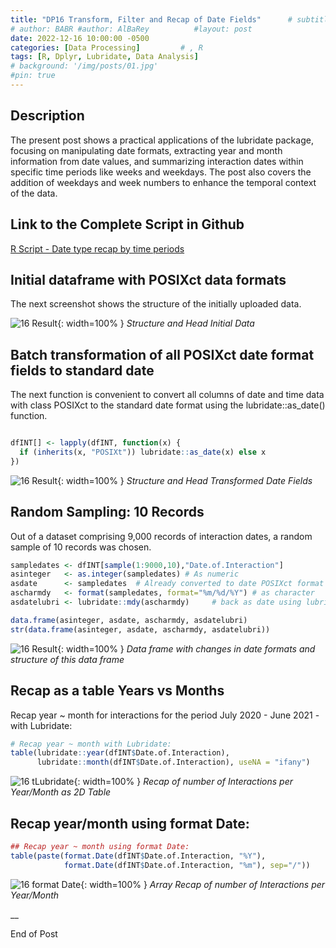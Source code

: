```yaml
---
title: "DP16 Transform, Filter and Recap of Date Fields"      # subtitle: "Description of R Scripts for data processing."
# author: BABR #author: AlBaRey          #layout: post
date: 2022-12-16 10:00:00 -0500
categories: [Data Processing]         # , R
tags: [R, Dplyr, Lubridate, Data Analysis]
# background: '/img/posts/01.jpg'
#pin: true
---
```


<!--  PENDING ADD MORE INFORMATION ABOUT FILTERING, WORKING WITH WEEKDAYS, WEEKNUMS, as it is in the Script -->

## Description

The present post shows a practical applications of the lubridate package, focusing on manipulating date formats, extracting year and month information from date values, and summarizing interaction dates within specific time periods like weeks and weekdays. The post also covers the addition of weekdays and week numbers to enhance the temporal context of the data.


## Link to the Complete Script in Github
[R Script - Date type recap by time periods](https://github.com/albarey33/Data_Analysis_R/blob/main/16%20Date%20type%20recap%20by%20time%20periods%20Week%20Day%20Lubridate%20.R)



## Initial dataframe with POSIXct data formats

The next screenshot shows the structure of the initially uploaded data.

![16 Result](/images/DataProcess/16_Structure_Head_Initial_Data.PNG){: width=100% }
_Structure and Head Initial Data_


## Batch transformation of all POSIXct date format fields to standard date

The next function is convenient to convert all columns of date and time data with class POSIXct to the standard date format using the lubridate::as_date() function. 

```R

dfINT[] <- lapply(dfINT, function(x) {
  if (inherits(x, "POSIXt")) lubridate::as_date(x) else x
})


```

![16 Result](/images/DataProcess/16_Structure_Head_Transformed_Data.PNG){: width=100% }
_Structure and Head Transformed Date Fields_



## Random Sampling: 10 Records

Out of a dataset comprising 9,000 records of interaction dates, a random sample of 10 records was chosen.


```R
sampledates <- dfINT[sample(1:9000,10),"Date.of.Interaction"]
asinteger   <- as.integer(sampledates) # As numeric
asdate      <- sampledates  # Already converted to date POSIXct format
ascharmdy   <- format(sampledates, format="%m/%d/%Y") # as character
asdatelubri <- lubridate::mdy(ascharmdy)     # back as date using lubridate

data.frame(asinteger, asdate, ascharmdy, asdatelubri)
str(data.frame(asinteger, asdate, ascharmdy, asdatelubri))
```

![16 Result](/images/DataProcess/16_Changes_Data_Formats.PNG){: width=100% }
_Data frame with changes in date formats and structure of this data frame_



## Recap as a table Years vs Months 

Recap year ~ month for interactions for the period July 2020 - June 2021 - with Lubridate:

```R
# Recap year ~ month with Lubridate:
table(lubridate::year(dfINT$Date.of.Interaction),
      lubridate::month(dfINT$Date.of.Interaction), useNA = "ifany")
```

![16 tLubridate](/images/DataProcess/16_Table_Lubridate.PNG){: width=100% }
_Recap of number of Interactions per Year/Month as 2D Table_


## Recap year/month using format Date:

```R
## Recap year ~ month using format Date:
table(paste(format.Date(dfINT$Date.of.Interaction, "%Y"),
            format.Date(dfINT$Date.of.Interaction, "%m"), sep="/"))
```

![16 format Date](/images/DataProcess/16_Table_format_Date.PNG){: width=100% }
_Array Recap of number of Interactions per Year/Month_



__

End of Post
